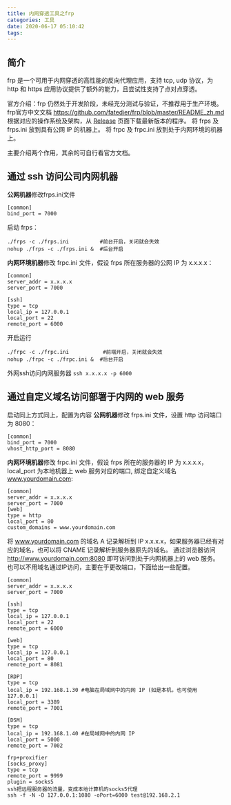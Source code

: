 ```yaml
---
title: 内网穿透工具之frp
categories: 工具
date: 2020-06-17 05:10:42
tags:
---
```


## 简介
frp 是一个可用于内网穿透的高性能的反向代理应用，支持 tcp, udp 协议，为 http 和 https 应用协议提供了额外的能力，且尝试性支持了点对点穿透。
<!--more-->
官方介绍：frp 仍然处于开发阶段，未经充分测试与验证，不推荐用于生产环境。
frp官方中文文档 https://github.com/fatedier/frp/blob/master/README_zh.md
根据对应的操作系统及架构，从 [Release](https://github.com/fatedier/frp/releases) 页面下载最新版本的程序。
将 frps 及 frps.ini 放到具有公网 IP 的机器上。
将 frpc 及 frpc.ini 放到处于内网环境的机器上。

主要介绍两个作用，其余的可自行看官方文档。
## 通过 ssh 访问公司内网机器
**公网机器**修改frps.ini文件
```
[common]
bind_port = 7000
```
启动 frps：
```
./frps -c ./frps.ini          #前台开启，关闭就会失效
nohup ./frps -c ./frps.ini &  #后台开启
```
**内网环境机器**修改 frpc.ini 文件，假设 frps 所在服务器的公网 IP 为 x.x.x.x：
```
[common]
server_addr = x.x.x.x
server_port = 7000
```
```
[ssh]
type = tcp
local_ip = 127.0.0.1
local_port = 22
remote_port = 6000
```
开启运行
```
./frpc -c ./frpc.ini           #前端开启，关闭就会失效
nohup ./frpc -c ./frpc.ini &  #后台开启
```
外网ssh访问内网服务器
`ssh x.x.x.x -p 6000`
## 通过自定义域名访问部署于内网的 web 服务
启动同上方式同上，配置为内容
**公网机器**修改 frps.ini 文件，设置 http 访问端口为 8080：
```
[common]
bind_port = 7000
vhost_http_port = 8080
```
**内网环境机器**修改 frpc.ini 文件，假设 frps 所在的服务器的 IP 为 x.x.x.x，local_port 为本地机器上 web 服务对应的端口, 绑定自定义域名 www.yourdomain.com:
```
[common]
server_addr = x.x.x.x
server_port = 7000
[web]
type = http
local_port = 80
custom_domains = www.yourdomain.com
```
将 www.yourdomain.com 的域名 A 记录解析到 IP x.x.x.x，如果服务器已经有对应的域名，也可以将 CNAME 记录解析到服务器原先的域名。
通过浏览器访问 http://www.yourdomain.com:8080 即可访问到处于内网机器上的 web 服务。
也可以不用域名通过IP访问，主要在于更改端口，下面给出一些配置。
```
[common]
server_addr = x.x.x.x
server_port = 7000

[ssh]
type = tcp
local_ip = 127.0.0.1
local_port = 22
remote_port = 6000

[web]
type = tcp
local_ip = 127.0.0.1
local_port = 80
remote_port = 8081

[RDP]
type = tcp
local_ip = 192.168.1.30 #电脑在局域网中的内网 IP (如是本机，也可使用 127.0.0.1)
local_port = 3389
remote_port = 7001

[DSM]
type = tcp
local_ip = 192.168.1.40 #在局域网中的内网 IP
local_port = 5000
remote_port = 7002

frp+proxifier
[socks_proxy]
type = tcp
remote_port = 9999
plugin = socks5
ssh把远程服务器的流量，变成本地计算机的socks5代理
ssh -f -N -D 127.0.0.1:1080 -oPort=6000 test@192.168.2.1
```